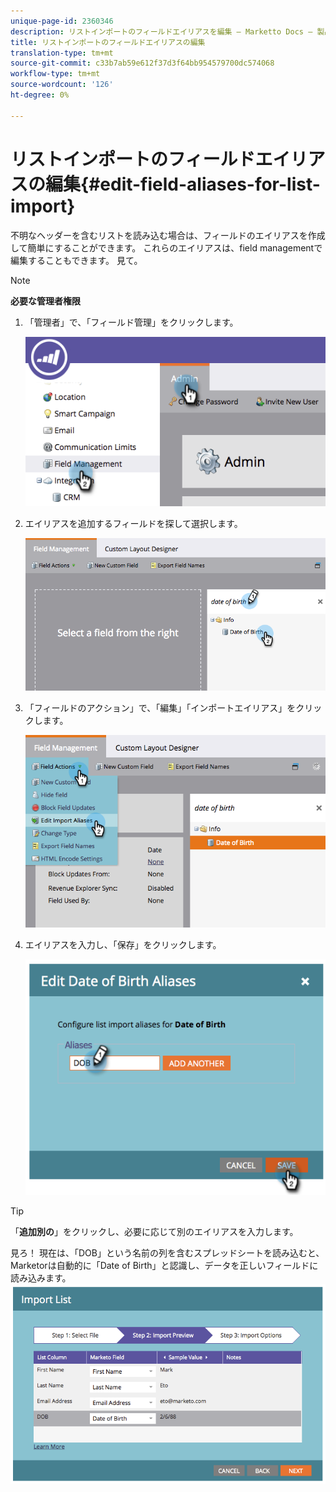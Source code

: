 ```yaml
---
unique-page-id: 2360346
description: リストインポートのフィールドエイリアスを編集 — Marketto Docs — 製品ドキュメント
title: リストインポートのフィールドエイリアスの編集
translation-type: tm+mt
source-git-commit: c33b7ab59e612f37d3f64bb954579700dc574068
workflow-type: tm+mt
source-wordcount: '126'
ht-degree: 0%

---
```



# リストインポートのフィールドエイリアスの編集{#edit-field-aliases-for-list-import}

不明なヘッダーを含むリストを読み込む場合は、フィールドのエイリアスを作成して簡単にすることができます。 これらのエイリアスは、field managementで編集することもできます。 見て。

>[!NOTE]
>
>**必要な管理者権限**

1. 「管理者」で、「フィールド管理」をクリックします。

   ![](assets/image2014-9-19-9-3a56-3a22.png)

1. エイリアスを追加するフィールドを探して選択します。

   ![](assets/fieldmanagement-findfield.png)

1. 「フィールドのアクション」で、「編集」「インポートエイリアス」をクリックします。

   ![](assets/fieldmanageemnt-editimport.png)

1. エイリアスを入力し、「保存」をクリックします。

   ![](assets/image2014-9-19-9-3a57-3a1.png)

>[!TIP]
>
>「**追加別の**」をクリックし、必要に応じて別のエイリアスを入力します。

見ろ！ 現在は、「DOB」という名前の列を含むスプレッドシートを読み込むと、Marketorは自動的に「Date of Birth」と認識し、データを正しいフィールドに読み込みます。 ![](assets/image2014-9-19-9-3a57-3a20.png)

